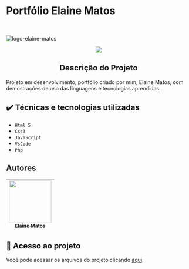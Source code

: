 <h1 aling="center">Portfólio Elaine Matos</h1></br>

![logo-elaine-matos](https://user-images.githubusercontent.com/49289106/144500697-bea6c4ae-b396-43fa-a2d9-2b8ca41491cf.png)


<p align="center">
  <img src="http://img.shields.io/static/v1?label=STATUS&message=EM%20DESENVOLVIMENTO&color=PURPLE&style=for-the-badge"/>
</p>

<h2 align="center"> Descrição do Projeto </h2>
Projeto em desenvolvimento, portfólio criado por mim, Elaine Matos, com demostrações de uso das linguagens e tecnologias aprendidas.

## ✔️ Técnicas e tecnologias utilizadas

- ``Html 5``
- ``Css3``
- ``JavaScript``
- ``VsCode``
- ``Php``

## Autores

| [<img src="https://avatars.githubusercontent.com/u/49289106?v=4" width=115><br><sub>Elaine Matos</sub>](https://github.com/elainematos) |  
| :---: | 

## 📁 Acesso ao projeto
Você pode acessar os arquivos do projeto clicando [aqui](https:/).
